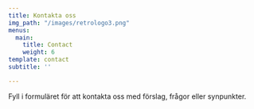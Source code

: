 ```yaml
---
title: Kontakta oss
img_path: "/images/retrologo3.png"
menus:
  main:
    title: Contact
    weight: 6
template: contact
subtitle: ''

---
```

Fyll i formuläret för att kontakta oss med förslag, frågor eller synpunkter. 